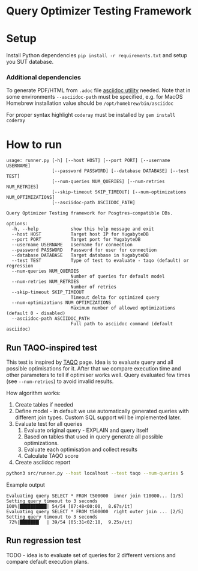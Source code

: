 # Query Optimizer Testing Framework

# Setup

Install Python dependencies `pip install -r requirements.txt` and setup you SUT database.

### Additional dependencies
To generate PDF/HTML from `.adoc` file [asciidoc utility](https://asciidoc.org/) needed.
Note that in some environments `--asciidoc-path` must be specified, 
e.g. for MacOS Homebrew installation value should be `/opt/homebrew/bin/asciidoc`

For proper syntax highlight `coderay` must be installed by `gem install coderay`

# How to run

```
usage: runner.py [-h] [--host HOST] [--port PORT] [--username USERNAME] 
                 [--password PASSWORD] [--database DATABASE] [--test TEST]
                 [--num-queries NUM_QUERIES] [--num-retries NUM_RETRIES] 
                 [--skip-timeout SKIP_TIMEOUT] [--num-optimizations NUM_OPTIMIZATIONS]
                 [--asciidoc-path ASCIIDOC_PATH]

Query Optimizer Testing framework for Posgtres-compatible DBs.

options:
  -h, --help            show this help message and exit
  --host HOST           Target host IP for YugabyteDB
  --port PORT           Target port for YugabyteDB
  --username USERNAME   Username for connection
  --password PASSWORD   Password for user for connection
  --database DATABASE   Target database in YugabyteDB
  --test TEST           Type of test to evaluate - taqo (default) or regression
  --num-queries NUM_QUERIES
                        Number of queries for default model
  --num-retries NUM_RETRIES
                        Number of retries
  --skip-timeout SKIP_TIMEOUT
                        Timeout delta for optimized query
  --num-optimizations NUM_OPTIMIZATIONS
                        Maximum number of allowed optimizations (default 0 - disabled)
  --asciidoc-path ASCIIDOC_PATH
                        Full path to asciidoc command (default asciidoc)

```

## Run TAQO-inspired test

This test is inspired by [TAQO](https://www.researchgate.net/publication/241623318_Testing_the_accuracy_of_query_optimizers) page.
Idea is to evaluate query and all possible optimisations for it. After that we compare execution time and other 
parameters to tell if optimiser works well. Query evaluated few times (see `--num-retries`) to avoid invalid results.

How algorithm works:

1. Create tables if needed
2. Define model - in default we use automatically generated queries with different join types. Custom SQL support will be implemented later.
3. Evaluate test for all queries
   1. Evaluate original query - EXPLAIN and query itself
   2. Based on tables that used in query generate all possible optimizations.
   3. Evaluate each optimisation and collect results
   4. Calculate TAQO score
4. Create asciidoc report

```sh
python3 src/runner.py --host localhost --test taqo --num-queries 5
```

Example output
```
Evaluating query SELECT * FROM t500000  inner join t10000... [1/5]
Setting query timeout to 3 seconds
100%|██████████| 54/54 [07:48<00:00,  8.67s/it]
Evaluating query SELECT * FROM t500000  right outer join ... [2/5]
Setting query timeout to 3 seconds
 72%|███████▏  | 39/54 [05:31<02:18,  9.25s/it]
```

## Run regression test

TODO - idea is to evaluate set of queries for 2 different versions and compare default execution plans.
